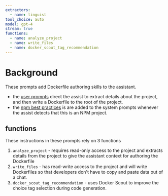 ```yaml
---
extractors:
  - name: linguist
tool_choice: auto
model: gpt-4
stream: true
functions:
  - name: analyze_project
  - name: write_files
  - name: docker_scout_tag_recommendation
---
```


# Background

These prompts add Dockerfile authoring skills to the assistant.

* the [user prompts](100_user_prompt.md) direct the assist to extract details about the project, and then write a Dockerfile to the root of the project.
* the [npm best practices](npm-best-practices.md) is are added to the system prompts whenever the assist detects that this is an NPM project.

## functions

These instructions in these prompts rely on 3 functions

1. `analyze_project` - requires read-only access to the project and extracts details from the project to give the assistant context for authoring the Dockerfile
2. `write_files` - has read-write access to the project and will write Dockerfiles so that developers don't have to copy and paste data out of a chat.
3. `docker_scout_tag_recommendation` - uses Docker Scout to improve the choice tag selection during code generation.
